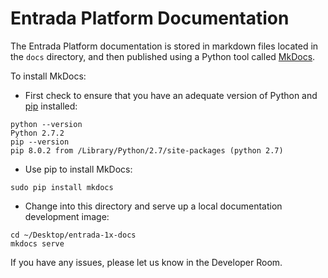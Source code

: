 # Entrada Platform Documentation

The Entrada Platform documentation is stored in markdown files located in the `docs` directory, and then published
using a Python tool called [MkDocs](http://www.mkdocs.org).

To install MkDocs:

* First check to ensure that you have an adequate version of Python and [pip](http://pip.readthedocs.org/en/stable/installing/) installed:
```
python --version
Python 2.7.2
pip --version
pip 8.0.2 from /Library/Python/2.7/site-packages (python 2.7)
```
* Use pip to install MkDocs:
```
sudo pip install mkdocs
```
* Change into this directory and serve up a local documentation development image:
```
cd ~/Desktop/entrada-1x-docs
mkdocs serve
```

If you have any issues, please let us know in the Developer Room.